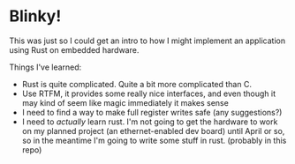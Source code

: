 # Blinky! #

This was just so I could get an intro to how I might implement an
application using Rust on embedded hardware.

Things I've learned:

- Rust is quite complicated. Quite a bit more complicated than C.
- Use RTFM, it provides some really nice interfaces, and even though it may kind of seem like magic immediately it makes sense
- I need to find a way to make full register writes safe (any suggestions?)
- I need to *actually* learn rust. I'm not going to get the hardware to work on my planned project (an ethernet-enabled dev board) until April or so, so in the meantime I'm going to write some stuff in rust. (probably in this repo)